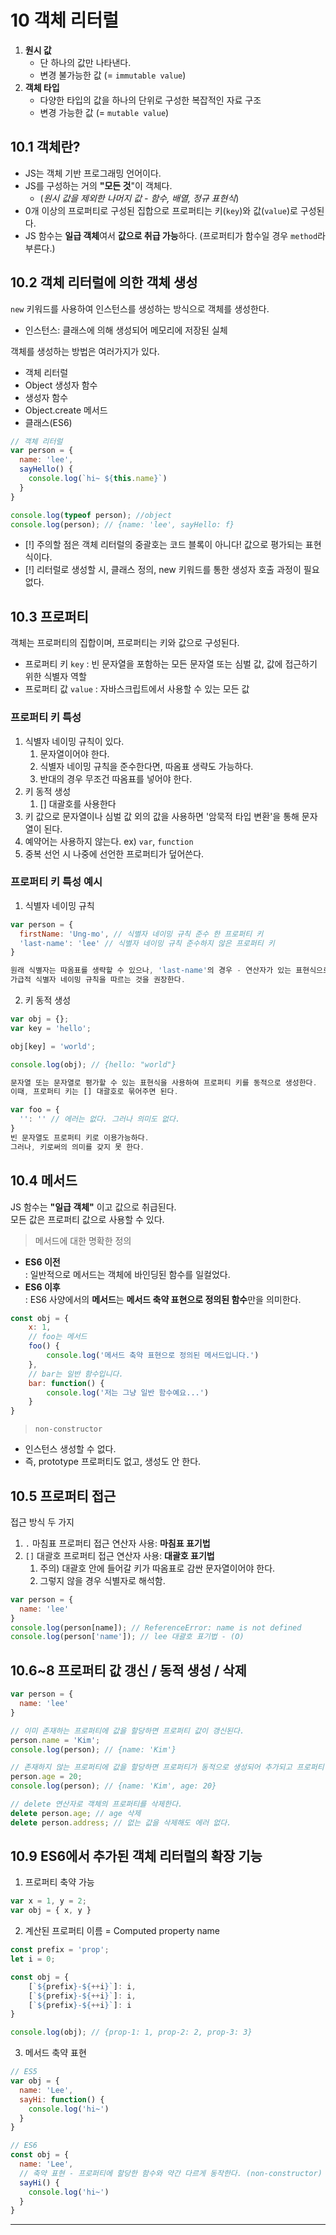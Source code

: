 # 10 객체 리터럴
1. **원시 값**
	* 단 하나의 값만 나타낸다.
	* 변경 불가능한 값 (= `immutable value`)
2. **객체 타입**
	* 다양한 타입의 값을 하나의 단위로 구성한 복잡적인 자료 구조
	* 변경 가능한 값 (= `mutable value`)

## 10.1 객체란?
* JS는 객체 기반 프로그래밍 언어이다.
* JS를 구성하는 거의 **"모든 것**"이 객체다.
	* (*원시 값을 제외한 나머지 값 - 함수, 배열, 정규 표현식*)
* 0개 이상의 프로퍼티로 구성된 집합으로 프로퍼티는 키(`key`)와 값(`value`)로 구성된다.
* JS 함수는 **일급 객체**여서 **값으로 취급 가능**하다. (프로퍼티가 함수일 경우 `method`라 부른다.)


## 10.2 객체 리터럴에 의한 객체 생성
`new` 키워드를 사용하여 인스턴스를 생성하는 방식으로 객체를 생성한다.
* 인스턴스: 클래스에 의해 생성되어 메모리에 저장된 실체


객체를 생성하는 방법은 여러가지가 있다.
* 객체 리터럴
* Object 생성자 함수
* 생성자 함수
* Object.create 메서드
* 클래스(ES6)

```js
// 객체 리터럴
var person = {
  name: 'lee',
  sayHello() {
    console.log(`hi~ ${this.name}`)
  }
}

console.log(typeof person); //object
console.log(person); // {name: 'lee', sayHello: f}
```

- [!] 주의할 점은 객체 리터럴의 중괄호는 코드 블록이 아니다! 값으로 평가되는 표현식이다.
- [!] 리터럴로 생성할 시, 클래스 정의, new 키워드를 통한 생성자 호출 과정이 필요 없다.

## 10.3 프로퍼티
객체는 프로퍼티의 집합이며, 프로퍼티는 키와 값으로 구성된다.
* 프로퍼티 키 `key` : 빈 문자열을 포함하는 모든 문자열 또는 심벌 값, 값에 접근하기 위한 식별자 역할
* 프로퍼티 값 `value` : 자바스크립트에서 사용할 수 있는 모든 값

### 프로퍼티 키 특성
1. 식별자 네이밍 규칙이 있다. 
	1. 문자열이어야 한다.
	2. 식별자 네이밍 규칙을 준수한다면, 따옴표 생략도 가능하다. 
	3. 반대의 경우 무조건 따옴표를 넣어야 한다.
2. 키 동적 생성
	1. [] 대괄호를 사용한다
3. 키 값으로 문자열이나 심벌 값 외의 값을 사용하면 '암묵적 타입 변환'을 통해 문자열이 된다.
4. 예약어는 사용하지 않는다. ex) `var`,  `function`
5. 중복 선언 시 나중에 선언한 프로퍼티가 덮어쓴다. 

### 프로퍼티 키 특성 예시

1. 식별자 네이밍 규칙
```js
var person = {
  firstName: 'Ung-mo', // 식별자 네이밍 규칙 준수 한 프로퍼티 키
  'last-name': 'lee' // 식별자 네이밍 규칙 준수하지 않은 프로퍼티 키
}

원래 식별자는 따옴표를 생략할 수 있으나, 'last-name'의 경우 - 연산자가 있는 표현식으로 해석하므로,
가급적 식별자 네이밍 규칙을 따르는 것을 권장한다.
```

2. 키 동적 생성
```js
var obj = {};
var key = 'hello';

obj[key] = 'world';

console.log(obj); // {hello: "world"}

문자열 또는 문자열로 평가할 수 있는 표현식을 사용하여 프로퍼티 키를 동적으로 생성한다.  
이때, 프로퍼티 키는 [] 대괄호로 묶어주면 된다.
```

```js
var foo = {
  '': '' // 에러는 없다. 그러나 의미도 없다.
}
빈 문자열도 프로퍼티 키로 이용가능하다.
그러나, 키로써의 의미를 갖지 못 한다.
```

## 10.4 메서드
JS 함수는 **"일급 객체"** 이고 값으로 취급된다.  
모든 값은 프로퍼티 값으로 사용할 수 있다.

> 메서드에 대한 명확한 정의  
* **ES6 이전**   
	: 일반적으로 메서드는 객체에 바인딩된 함수를 일컬었다.
* **ES6 이후**   
	: ES6 사양에서의 **메서드**는 **메서드 축약 표현으로 정의된 함수**만을 의미한다.

```js
const obj = {
	x: 1,
	// foo는 메서드
	foo() {
		console.log('메서드 축약 표현으로 정의된 메서드입니다.')
	},
	// bar는 일반 함수입니다.
	bar: function() {
		console.log('저는 그냥 일반 함수예요...')
	}
}
```

> `non-constructor` 
* 인스턴스 생성할 수 없다.
* 즉, prototype 프로퍼티도 없고, 생성도 안 한다.

## 10.5 프로퍼티 접근
접근 방식 두 가지
1. `.` 마침표 프로퍼티 접근 연산자 사용: **마침표 표기법**
2. `[]` 대괄호 프로퍼티 접근 연산자 사용: **대괄호 표기법**
	1. 주의) 대괄호 안에 들어갈 키가 따옴표로 감싼 문자열이어야 한다.
	2. 그렇지 않을 경우 식별자로 해석함.
```js
var person = {
  name: 'lee'
}
console.log(person[name]); // ReferenceError: name is not defined
console.log(person['name']); // lee 대괄호 표기법 - (O)
```

## 10.6~8 프로퍼티 값 갱신 / 동적 생성 / 삭제
```js
var person = {
  name: 'lee'
}

// 이미 존재하는 프로퍼티에 값을 할당하면 프로퍼티 값이 갱신된다.
person.name = 'Kim';
console.log(person); // {name: 'Kim'}

// 존재하지 않는 프로퍼티에 값을 할당하면 프로퍼티가 동적으로 생성되어 추가되고 프로퍼티 값이 할당된다.
person.age = 20;
console.log(person); // {name: 'Kim', age: 20}

// delete 연산자로 객체의 프로퍼티를 삭제한다.
delete person.age; // age 삭제
delete person.address; // 없는 값을 삭제해도 에러 없다.
```

## 10.9 ES6에서 추가된 객체 리터럴의 확장 기능
1. 프로퍼티 축약 가능
```js
var x = 1, y = 2;
var obj = { x, y }
```
2. 계산된 프로퍼티 이름 = Computed property name
```js
const prefix = 'prop';
let i = 0;

const obj = {
	[`${prefix}-${++i}`]: i,
	[`${prefix}-${++i}`]: i,
	[`${prefix}-${++i}`]: i
}

console.log(obj); // {prop-1: 1, prop-2: 2, prop-3: 3}
```
3. 메서드 축약 표현
```js
// ES5
var obj = {
  name: 'Lee',
  sayHi: function() {
    console.log('hi~')
  }
}

// ES6
const obj = {
  name: 'Lee',
  // 축약 표현 - 프로퍼티에 할당한 함수와 약간 다르게 동작한다. (non-constructor)
  sayHi() {
    console.log('hi~')
  }
}

```




---
